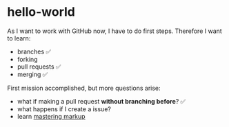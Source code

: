 # hello-world
As I want to work with GitHub now, I have to do first steps. Therefore I want to learn:
* branches :white_check_mark:
* forking
* pull requests :white_check_mark:
* merging :white_check_mark:

First mission accomplished, but more questions arise:
* what if making a pull request **without branching before**? :white_check_mark:
* what happens if I create a issue?
* learn [mastering markup](https://guides.github.com/features/mastering-markdown/)

